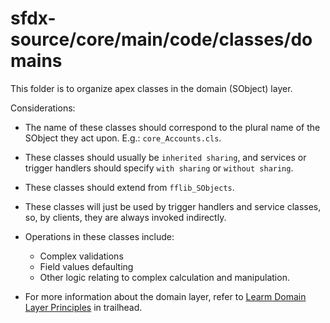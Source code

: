 # sfdx-source/core/main/code/classes/domains

This folder is to organize apex classes in the domain (SObject) layer.

Considerations:

-   The name of these classes should correspond to the plural name of the SObject they act upon. E.g.: `core_Accounts.cls`.

-   These classes should usually be `inherited sharing`, and services or trigger handlers should specify `with sharing` or `without sharing`.

-   These classes should extend from `fflib_SObjects`.

-   These classes will just be used by trigger handlers and service classes, so, by clients, they are always invoked indirectly.

-   Operations in these classes include:

    -   Complex validations
    -   Field values defaulting
    -   Other logic relating to complex calculation and manipulation.

-   For more information about the domain layer, refer to [Learm Domain Layer Principles](https://trailhead.salesforce.com/en/content/learn/modules/apex_patterns_dsl/apex_patterns_dsl_learn_dl_principles) in trailhead.
